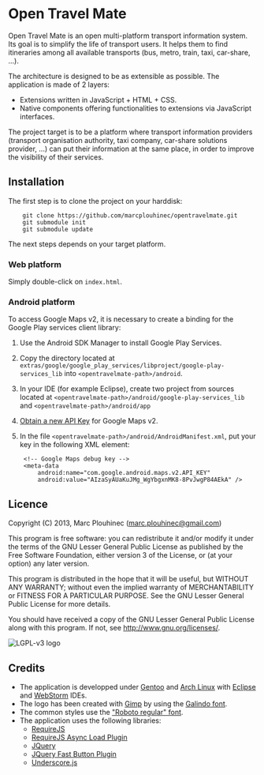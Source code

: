 Open Travel Mate
================

Open Travel Mate is an open multi-platform transport information system.
Its goal is to simplify the life of transport users. It helps them to
find itineraries among all available transports (bus, metro, train,
taxi, car-share, ...).

The architecture is designed to be as extensible as possible. The
application is made of 2 layers:

 * Extensions written in JavaScript + HTML + CSS.
 * Native components offering functionalities to extensions via
   JavaScript interfaces.

The project target is to be a platform where transport information
providers (transport organisation authority, taxi company, car-share
solutions provider, ...) can put their information at the same place,
in order to improve the visibility of their services.


Installation
------------
The first step is to clone the project on your harddisk:

        git clone https://github.com/marcplouhinec/opentravelmate.git
        git submodule init
        git submodule update

The next steps depends on your target platform.

### Web platform
Simply double-click on `index.html`.

### Android platform
To access Google Maps v2, it is necessary to create a binding for the
Google Play services client library:

1. Use the Android SDK Manager to install Google Play Services.
2. Copy the directory located at `extras/google/google_play_services/libproject/google-play-services_lib`
   into `<opentravelmate-path>/android`.
3. In your IDE (for example Eclipse), create two project from sources
   located at `<opentravelmate-path>/android/google-play-services_lib`
   and `<opentravelmate-path>/android/app`
4. [Obtain a new API Key](https://developers.google.com/maps/documentation/android/start#the_google_maps_api_key)
   for Google Maps v2.
5. In the file `<opentravelmate-path>/android/AndroidManifest.xml`,
   put your key in the following XML element:
   
        <!-- Google Maps debug key -->
        <meta-data
            android:name="com.google.android.maps.v2.API_KEY"
            android:value="AIzaSyAUaKuJMg_WgYbgxnMK8-8PvJwgP84AEkA" />


Licence
-------
Copyright (C) 2013, Marc Plouhinec (marc.plouhinec@gmail.com)

This program is free software: you can redistribute it and/or modify
it under the terms of the GNU Lesser General Public License as published by
the Free Software Foundation, either version 3 of the License, or
(at your option) any later version.

This program is distributed in the hope that it will be useful,
but WITHOUT ANY WARRANTY; without even the implied warranty of
MERCHANTABILITY or FITNESS FOR A PARTICULAR PURPOSE.  See the
GNU Lesser General Public License for more details.

You should have received a copy of the GNU Lesser General Public License
along with this program.  If not, see <http://www.gnu.org/licenses/>.

![LGPL-v3 logo](http://www.gnu.org/graphics/lgplv3-147x51.png)


Credits
-------

 * The application is developped under [Gentoo](http://www.gentoo.org/) and
   [Arch Linux](https://www.archlinux.org/) with [Eclipse](http://www.eclipse.org/)
   and [WebStorm](http://www.jetbrains.com/webstorm/) IDEs.
 * The logo has been created with [Gimp](http://www.gimp.org/) by using
   the [Galindo font](http://www.google.com/fonts/specimen/Galindo).
 * The common styles use the ["Roboto regular" font](http://www.google.com/fonts/specimen/Roboto).
 * The application uses the following libraries:
     * [RequireJS](http://requirejs.org/)
     * [RequireJS Async Load Plugin](https://github.com/millermedeiros/requirejs-plugins)
     * [JQuery](http://jquery.com/)
     * [JQuery Fast Button Plugin](https://github.com/alexblack/google-fastbutton)
     * [Underscore.js](http://underscorejs.org/)
